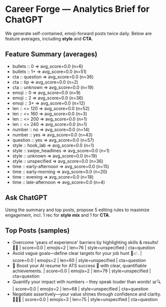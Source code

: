 # Career Forge — Analytics Brief for ChatGPT

We generate self-contained, emoji-forward posts twice daily. Below are feature averages, including **style** and **CTA**.

## Feature Summary (averages)

- bullets :: 0 => avg_score=0.0 (n=6)
- bullets :: 1+ => avg_score=0.0 (n=51)
- cta :: question => avg_score=0.0 (n=36)
- cta :: tip => avg_score=0.0 (n=2)
- cta :: unknown => avg_score=0.0 (n=19)
- emoji :: 0 => avg_score=0.0 (n=9)
- emoji :: 2 => avg_score=0.0 (n=36)
- emoji :: 3+ => avg_score=0.0 (n=12)
- len :: <= 120 => avg_score=0.0 (n=52)
- len :: <= 160 => avg_score=0.0 (n=3)
- len :: <= 200 => avg_score=0.0 (n=1)
- len :: <= 240 => avg_score=0.0 (n=1)
- number :: no => avg_score=0.0 (n=14)
- number :: yes => avg_score=0.0 (n=43)
- question :: yes => avg_score=0.0 (n=57)
- style :: hook_lab => avg_score=0.0 (n=1)
- style :: swipe_headlines => avg_score=0.0 (n=1)
- style :: unknown => avg_score=0.0 (n=19)
- style :: unspecified => avg_score=0.0 (n=36)
- time :: early-afternoon => avg_score=0.0 (n=15)
- time :: early-morning => avg_score=0.0 (n=20)
- time :: evening => avg_score=0.0 (n=18)
- time :: late-afternoon => avg_score=0.0 (n=4)

## Ask ChatGPT

Using the summary and top posts, propose 5 editing rules to maximize engagement, incl. 1 rec for **style mix** and 1 for **CTA**.

## Top Posts (samples)

- Overcome 'years of experience' barriers by highlighting skills & results! 🚀💼  | score=0.0 | emojis=2 | len=76 | style=unspecified | cta=question
- Avoid vague goals—define clear targets for your job hunt 🎯📈.  | score=0.0 | emojis=2 | len=60 | style=unspecified | cta=question
- 🧠 Boost your AI resume for ATS success 🚀 with clear, quantifiable achievements.  | score=0.0 | emojis=2 | len=79 | style=unspecified | cta=question
- Quantify your impact with numbers – they speak louder than words! 📊🔍  | score=0.0 | emojis=2 | len=68 | style=unspecified | cta=question
- Negotiate assertively—your value shines through confidence and clarity. 💪🏾💼  | score=0.0 | emojis=3 | len=75 | style=unspecified | cta=question